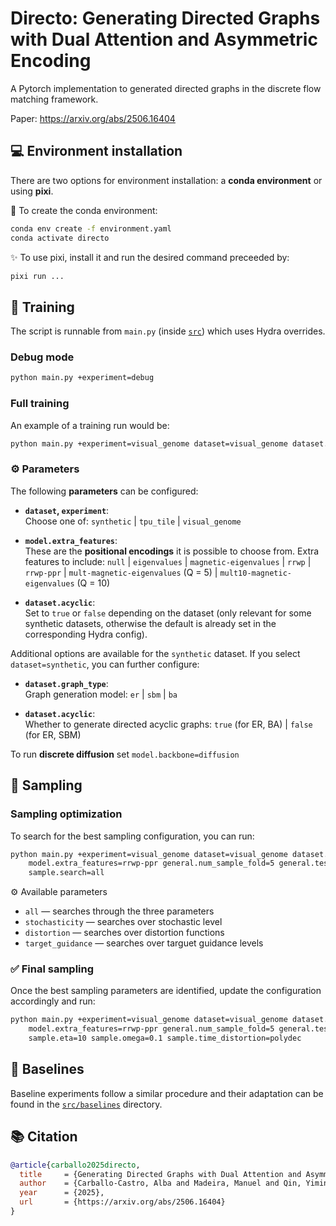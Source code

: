 # Directo: Generating Directed Graphs with Dual Attention and Asymmetric Encoding

  A Pytorch implementation to generated directed graphs in the discrete flow matching framework.
  
  Paper: https://arxiv.org/abs/2506.16404

## 💻 Environment installation

There are two options for environment installation: a **conda environment** or using **pixi**.

🐍 To create the conda environment: 
```bash
conda env create -f environment.yaml
conda activate directo
```
✨ To use pixi, install it and run the desired command preceeded by:
```bash
pixi run ...
```

## 👟 Training
  
The script is runnable from `main.py` (inside [`src`](src/)) which uses Hydra overrides.
    
### Debug mode

```bash
python main.py +experiment=debug
```

### Full training
An example of a training run would be:

  ```bash 
  python main.py +experiment=visual_genome dataset=visual_genome dataset.acyclic=False model.extra_features=rrwp-ppr
  ```

### ⚙️ Parameters

The following **parameters** can be configured:

- **`dataset`, `experiment`**:  
  Choose one of:  `synthetic` | `tpu_tile` | `visual_genome`

- **`model.extra_features`**:  
  These are the **positional encodings** it is possible to choose from.
  Extra features to include:  `null` | `eigenvalues` | `magnetic-eigenvalues` | `rrwp` | `rrwp-ppr` | `mult-magnetic-eigenvalues` (Q = 5) | `mult10-magnetic-eigenvalues` (Q = 10)

- **`dataset.acyclic`**:  
  Set to `true` or `false` depending on the dataset (only relevant for some synthetic datasets, otherwise the default is already set in the corresponding Hydra config).

Additional options are available for the `synthetic` dataset. If you select `dataset=synthetic`, you can further configure:

- **`dataset.graph_type`**:  
  Graph generation model:  `er` | `sbm` | `ba`

- **`dataset.acyclic`**:  
  Whether to generate directed acyclic graphs: `true` (for ER, BA) | `false` (for ER, SBM)

To run **discrete diffusion** set ```model.backbone=diffusion```

## 🎰 Sampling

### Sampling optimization

To search for the best sampling configuration, you can run:

```bash
python main.py +experiment=visual_genome dataset=visual_genome dataset.acyclic=False \
    model.extra_features=rrwp-ppr general.num_sample_fold=5 general.test_only=your_checkpoint \
    sample.search=all
```

⚙️ Available parameters

* `all` — searches through the three parameters
* `stochasticity` — searches over stochastic level
* `distortion` — searches over distortion functions
* `target_guidance` — searches over targuet guidance levels


 ### ✅ Final sampling

Once the best sampling parameters are identified, update the configuration accordingly and run:

```bash
python main.py +experiment=visual_genome dataset=visual_genome dataset.acyclic=False \
    model.extra_features=rrwp-ppr general.num_sample_fold=5 general.test_only=your_checkpoint \
    sample.eta=10 sample.omega=0.1 sample.time_distortion=polydec
```

## 🧪 Baselines

Baseline experiments follow a similar procedure and their adaptation can be found in the [`src/baselines`](src/baselines) directory.

## 📚 Citation

```bibtex
@article{carballo2025directo,
  title     = {Generating Directed Graphs with Dual Attention and Asymmetric Encoding},
  author    = {Carballo-Castro, Alba and Madeira, Manuel and Qin, Yiming and Thanou, Dorina and Frossard, Pascal},
  year      = {2025},
  url       = {https://arxiv.org/abs/2506.16404}
}
```